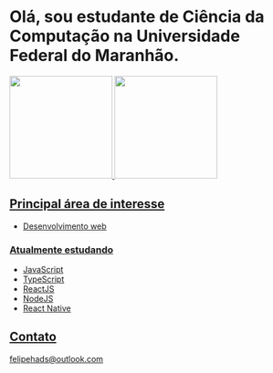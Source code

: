 <h1>Olá, sou estudante de Ciência da Computação na Universidade Federal do Maranhão.</h1>

<div>
  <a href="https://github.com/felipehads ">
  <img height="180em" src="https://github-readme-stats.vercel.app/api?username=felipehads&show_icons=true&theme=dark&include_all_commits=true&count_private=true"/>
  <img height="180em" src="https://github-readme-stats.vercel.app/api/top-langs/?username=felipehads&layout=compact&langs_count=7&theme=dark"/>
</div>

<h2> Principal área de interesse</h2>

- Desenvolvimento web

<h3> Atualmente estudando </h3>

- JavaScript
- TypeScript
- ReactJS
- NodeJS
- React Native
  

<h2>Contato</h2>
 <a href="mailto:felipehads@outlook.com">felipehads@outlook.com</a>



